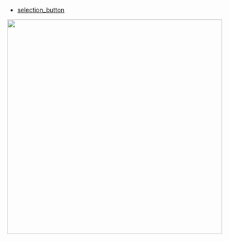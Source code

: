 



- [ selection_button ](https://github.com/AhmedTahaMohamedeen/Flutter_packages/tree/main/selection_button)

<img src="assets/selectionButton.mp4" height="500em" />
